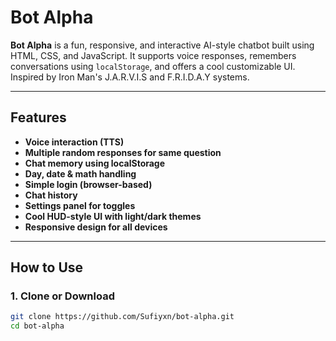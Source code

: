 # Bot Alpha

**Bot Alpha** is a fun, responsive, and interactive AI-style chatbot built using HTML, CSS, and JavaScript. It supports voice responses, remembers conversations using `localStorage`, and offers a cool customizable UI. Inspired by Iron Man's J.A.R.V.I.S and F.R.I.D.A.Y systems.

---

## Features

- **Voice interaction (TTS)**
- **Multiple random responses for same question**
- **Chat memory using localStorage**
- **Day, date & math handling**
- **Simple login (browser-based)**
- **Chat history**
- **Settings panel for toggles**
- **Cool HUD-style UI with light/dark themes**
- **Responsive design for all devices**

---

## How to Use

### 1. Clone or Download

```bash
git clone https://github.com/Sufiyxn/bot-alpha.git
cd bot-alpha
